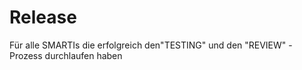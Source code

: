 # Release
Für alle SMARTIs die erfolgreich den"TESTING" und den "REVIEW" -Prozess durchlaufen haben 
